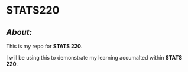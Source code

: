 # STATS220
## *About:*
This is my repo for **STATS 220**.

I will be using this to demonstrate my learning accumalted within **STATS 220**.

